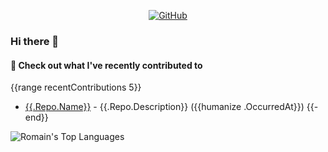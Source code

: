 <p align="center">
    <a href="https://github.com/romainledru"><img src="https://img.shields.io/github/followers/romainledru.svg?label=GitHub&style=social" alt="GitHub"></a>
</p>

### Hi there 👋

#### 👷 Check out what I've recently contributed to
{{range recentContributions 5}}
- [{{.Repo.Name}}]({{.Repo.URL}}) - {{.Repo.Description}} ({{humanize .OccurredAt}})
{{- end}}


<!--
**romainledru/romainledru** is a ✨ _special_ ✨ repository because its `README.md` (this file) appears on your GitHub profile.

Here are some ideas to get you started:

- 🔭 I’m currently working on ...
- 🌱 I’m currently learning ...
- 👯 I’m looking to collaborate on ...
- 🤔 I’m looking for help with ...
- 💬 Ask me about ...
- 📫 How to reach me: ...
- 😄 Pronouns: ...
- ⚡ Fun fact: ...
-->

![Romain's Top Languages](https://github-readme-stats.vercel.app/api/top-langs/?username=romainledru&layout=compact)
